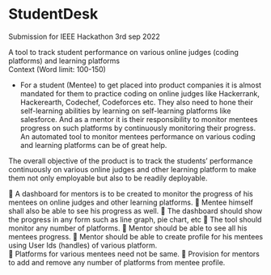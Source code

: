 # StudentDesk
Submission for IEEE Hackathon 3rd sep 2022


A tool to track student performance on various online judges 
(coding platforms) and learning platforms  
Context (Word limit: 100-150) 

- For a student (Mentee) to get placed into product 
companies  it  is  almost  mandated  for  them  to  practice  coding  on 
online judges like Hackerrank, Hackerearth, Codechef, Codeforces 
etc. They also need to hone their self-learning abilities by learning 
on  self-learning  platforms  like  salesforce.  And  as  a  mentor  it  is 
their responsibility to monitor mentees progress on such platforms 
by  continuously  monitoring  their  progress.  An  automated  tool  to 
monitor  mentees  performance  on  various  coding  and  learning 
platforms can be of great help. 
 
The overall objective of the product is to track the students’ 
performance continuously on various online judges and other 
learning  platform  to  make  them  not  only  employable  but  also  to  be 
readily deployable.  

 A dashboard for mentors is to be created to monitor the progress of 
his mentees on online judges and other learning platforms. 
 Mentee himself shall also be able to see his progress as well. 
 The  dashboard  should  show  the  progress  in  any  form  such  as  line 
graph, pie chart, etc 
 The tool should monitor any number of platforms. 
 Mentor should be able to see all his mentees progress. 
 Mentor  should  be  able  to  create  profile  for  his  mentees  using  User 
Ids (handles) of various platform.  
 Platforms for various mentees need not be same. 
 Provision  for  mentors  to  add  and  remove  any  number  of  platforms 
from mentee profile. 
 
 
